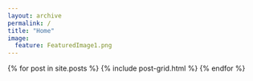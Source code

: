 ```yaml
---
layout: archive
permalink: /
title: "Home"
image: 
  feature: FeaturedImage1.png
---
```


<div class="tiles">
{% for post in site.posts %}
	{% include post-grid.html %}
{% endfor %}
</div><!-- /.tiles -->
